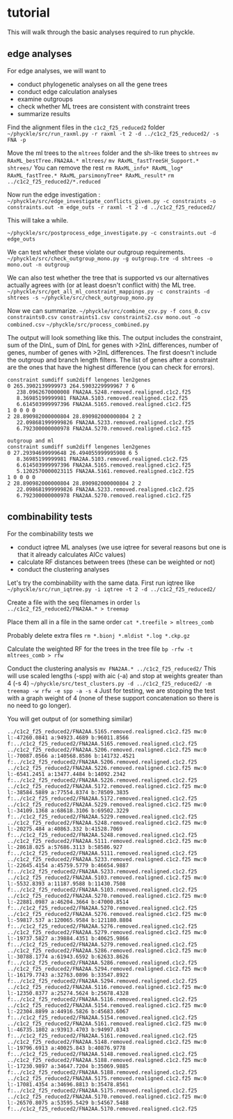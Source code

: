 # tutorial

This will walk through the basic analyses required to run phyckle. 

## edge analyses

For edge analyses, we will want to 

- conduct phylogenetic analyses on all the gene trees
- conduct edge calculation analyses
- examine outgroups
- check whether ML trees are consistent with constraint trees
- summarize results

Find the alignment files in the `c1c2_f25_reduced2` folder
`~/phyckle/src/run_raxml.py -r raxml -t 2 -d ../c1c2_f25_reduced2/ -s FNA -p`

Move the ml trees to the `mltrees` folder and the sh-like trees to `shtrees`
`mv RAxML_bestTree.FNA2AA.* mltrees/`
`mv RAxML_fastTreeSH_Support.* shtrees/`
You can remove the rest
`rm RAxML_info* RAxML_log* RAxML_fastTree.* RAxML_parsimonyTree* RAxML_result*`
`rm ../c1c2_f25_reduced2/*.reduced`

Now run the edge investigation :
`~/phyckle/src/edge_investigate_conflicts_given.py -c constraints -o constraints.out -m edge_outs -r raxml -t 2 -d ../c1c2_f25_reduced2/`

This will take a while. 

`~/phyckle/src/postprocess_edge_investigate.py -c constraints.out -d edge_outs`

We can test whether these violate our outgroup requirements. 
`~/phyckle/src/check_outgroup_mono.py -g outgroup.tre -d shtrees -o mono.out -n outgroup`

We can also test whether the tree that is supported vs our alternatives actually agrees with (or at least doesn't conflict with) the ML tree.
`~/phyckle/src/get_all_ml_constraint_mappings.py -c constraints -d shtrees -s ~/phyckle/src/check_outgroup_mono.py`

Now we can summarize.
`~/phyckle/src/combine_csv.py -f cons_0.csv constraints0.csv constraints1.csv constraints2.csv mono.out -o combined.csv`
`~/phyckle/src/process_combined.py`

The output will look something like this. The output includes the constraint, sum of the DlnL, sum of DlnL for genes with >2lnL differences, number of genes, number of genes with >2lnL differences. The first doesn't include the outgroup and branch length filters. The list of genes after a constraint are the ones that have the highest difference (you can check for errors).

```
constraint sumdiff sum2diff lengenes len2genes
0 265.3902139999973 264.5903229999967 7 6
   238.0962670000008 FNA2AA.5248.removed.realigned.c1c2.f25
   8.36985199999981 FNA2AA.5103.removed.realigned.c1c2.f25
   6.614503999997396 FNA2AA.5165.removed.realigned.c1c2.f25
1 0 0 0 0
2 28.890982000000804 28.890982000000804 2 2
   22.098681999999826 FNA2AA.5233.removed.realigned.c1c2.f25
   6.792300000000978 FNA2AA.5270.removed.realigned.c1c2.f25

outgroup and ml
constraint sumdiff sum2diff lengenes len2genes
0 27.29394699999648 26.494055999995908 6 5
   8.36985199999981 FNA2AA.5103.removed.realigned.c1c2.f25
   6.614503999997396 FNA2AA.5165.removed.realigned.c1c2.f25
   5.1202570000023115 FNA2AA.5161.removed.realigned.c1c2.f25
1 0 0 0 0
2 28.890982000000804 28.890982000000804 2 2
   22.098681999999826 FNA2AA.5233.removed.realigned.c1c2.f25
   6.792300000000978 FNA2AA.5270.removed.realigned.c1c2.f25
```

## combinability tests

For the combinability tests we

- conduct iqtree ML analyses (we use iqtree for several reasons but one is that it already calculates AICc values)
- calculate RF distances between trees (these can be weighted or not)
- conduct the clustering analyses

Let's try the combinability with the same data. First run iqtree like
`~/phyckle/src/run_iqtree.py -i iqtree -t 2 -d ../c1c2_f25_reduced2/`

Create a file with the seq filenames in order
`ls ../c1c2_f25_reduced2/FNA2AA.* > treemap` 

Place them all in a file in the same order
`cat *.treefile > mltrees_comb`

Probably delete extra files
`rm *.bionj *.mldist *.log *.ckp.gz`

Calculate the weighted RF for the trees in the tree file
`bp -rfw -t mltrees_comb > rfw`

Conduct the clustering analysis 
`mv FNA2AA.* ../c1c2_f25_reduced2/`
This will use scaled lengths (-spp) with aic (-a) and stop at weights greater than 4 (-s 4)
`~/phyckle/src/test_clusters.py -d ../c1c2_f25_reduced2/ -m treemap -w rfw -e spp -a -s 4`
Just for testing, we are stopping the test with a graph weight of 4 (none of these support concatenation so there is no need to go longer).

You will get output of (or something similar)
```
../c1c2_f25_reduced2/FNA2AA.5165.removed.realigned.c1c2.f25 mw:0 l:-47260.0841 a:94923.4689 b:96011.8566 f:../c1c2_f25_reduced2/FNA2AA.5165.removed.realigned.c1c2.f25
../c1c2_f25_reduced2/FNA2AA.5206.removed.realigned.c1c2.f25 mw:0 l:-70087.0566 a:140568.8586 b:141732.4521 f:../c1c2_f25_reduced2/FNA2AA.5206.removed.realigned.c1c2.f25
../c1c2_f25_reduced2/FNA2AA.5226.removed.realigned.c1c2.f25 mw:0 l:-6541.2451 a:13477.4484 b:14092.2342 f:../c1c2_f25_reduced2/FNA2AA.5226.removed.realigned.c1c2.f25
../c1c2_f25_reduced2/FNA2AA.5172.removed.realigned.c1c2.f25 mw:0 l:-38584.5889 a:77554.8374 b:78509.3835 f:../c1c2_f25_reduced2/FNA2AA.5172.removed.realigned.c1c2.f25
../c1c2_f25_reduced2/FNA2AA.5229.removed.realigned.c1c2.f25 mw:0 l:-34109.1368 a:68618.3106 b:69502.3229 f:../c1c2_f25_reduced2/FNA2AA.5229.removed.realigned.c1c2.f25
../c1c2_f25_reduced2/FNA2AA.5248.removed.realigned.c1c2.f25 mw:0 l:-20275.484 a:40863.332 b:41528.7069 f:../c1c2_f25_reduced2/FNA2AA.5248.removed.realigned.c1c2.f25
../c1c2_f25_reduced2/FNA2AA.5111.removed.realigned.c1c2.f25 mw:0 l:-28618.025 a:57686.3113 b:58586.927 f:../c1c2_f25_reduced2/FNA2AA.5111.removed.realigned.c1c2.f25
../c1c2_f25_reduced2/FNA2AA.5233.removed.realigned.c1c2.f25 mw:0 l:-22645.4154 a:45759.5779 b:46654.9887 f:../c1c2_f25_reduced2/FNA2AA.5233.removed.realigned.c1c2.f25
../c1c2_f25_reduced2/FNA2AA.5103.removed.realigned.c1c2.f25 mw:0 l:-5532.8393 a:11187.9588 b:11430.7508 f:../c1c2_f25_reduced2/FNA2AA.5103.removed.realigned.c1c2.f25
../c1c2_f25_reduced2/FNA2AA.5270.removed.realigned.c1c2.f25 mw:0 l:-22881.0987 a:46204.3664 b:47000.8514 f:../c1c2_f25_reduced2/FNA2AA.5270.removed.realigned.c1c2.f25
../c1c2_f25_reduced2/FNA2AA.5276.removed.realigned.c1c2.f25 mw:0 l:-59817.537 a:120065.9584 b:121180.8804 f:../c1c2_f25_reduced2/FNA2AA.5276.removed.realigned.c1c2.f25
../c1c2_f25_reduced2/FNA2AA.5279.removed.realigned.c1c2.f25 mw:0 l:-19737.5827 a:39884.4351 b:40625.9866 f:../c1c2_f25_reduced2/FNA2AA.5279.removed.realigned.c1c2.f25
../c1c2_f25_reduced2/FNA2AA.5286.removed.realigned.c1c2.f25 mw:0 l:-30788.1774 a:61943.6592 b:62633.8626 f:../c1c2_f25_reduced2/FNA2AA.5286.removed.realigned.c1c2.f25
../c1c2_f25_reduced2/FNA2AA.5294.removed.realigned.c1c2.f25 mw:0 l:-16179.7743 a:32763.0896 b:33547.8922 f:../c1c2_f25_reduced2/FNA2AA.5294.removed.realigned.c1c2.f25
../c1c2_f25_reduced2/FNA2AA.5116.removed.realigned.c1c2.f25 mw:0 l:-12350.8377 a:25274.5624 b:25678.4328 f:../c1c2_f25_reduced2/FNA2AA.5116.removed.realigned.c1c2.f25
../c1c2_f25_reduced2/FNA2AA.5154.removed.realigned.c1c2.f25 mw:0 l:-22304.8899 a:44916.5826 b:45683.6067 f:../c1c2_f25_reduced2/FNA2AA.5154.removed.realigned.c1c2.f25
../c1c2_f25_reduced2/FNA2AA.5161.removed.realigned.c1c2.f25 mw:0 l:-46735.1802 a:93913.4703 b:94997.0343 f:../c1c2_f25_reduced2/FNA2AA.5161.removed.realigned.c1c2.f25
../c1c2_f25_reduced2/FNA2AA.5148.removed.realigned.c1c2.f25 mw:0 l:-19796.6913 a:40025.843 b:40876.9778 f:../c1c2_f25_reduced2/FNA2AA.5148.removed.realigned.c1c2.f25
../c1c2_f25_reduced2/FNA2AA.5188.removed.realigned.c1c2.f25 mw:0 l:-17230.9897 a:34647.7204 b:35069.9885 f:../c1c2_f25_reduced2/FNA2AA.5188.removed.realigned.c1c2.f25
../c1c2_f25_reduced2/FNA2AA.5175.removed.realigned.c1c2.f25 mw:0 l:-17081.4354 a:34696.8813 b:35478.8561 f:../c1c2_f25_reduced2/FNA2AA.5175.removed.realigned.c1c2.f25
../c1c2_f25_reduced2/FNA2AA.5170.removed.realigned.c1c2.f25 mw:0 l:-26570.8075 a:53595.5429 b:54567.5488 f:../c1c2_f25_reduced2/FNA2AA.5170.removed.realigned.c1c2.f25
```